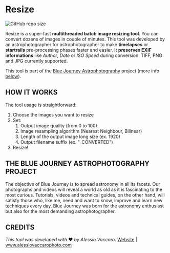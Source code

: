 # Resize
![GitHub repo size](https://img.shields.io/github/repo-size/ilvacca/Resize?style=flat-square)

Resize is a super-fast **multithreaded batch image resizing tool**. You can convert dozens of images in couple of minutes. This tool was developed by an astrophotographer for astrophotographer to make **timelapses** or **startrails** pre-processing phases faster and easier.
It **preserves EXIF informations** like *Author*, *Date* or *ISO Speed* during conversion. TIFF, PNG and JPG currently supported.

This tool is part of the [Blue Journey Astrophotography](www.bluejourneyastro.com) project (more info [below](#credits)).

## HOW IT WORKS
The tool usage is straightforward:

1. Choose the images you want to resize
2. Set:
	1. Output image quality (from 0 to 100)
	2. Image resampling algorithm (Nearest Neighbour, Bilinear)
	3. Length of the output image long size (ex. 1920)
	4. Output filename suffix (ex. "_CONVERTED")
3. Resize!

## THE BLUE JOURNEY ASTROPHOTOGRAPHY PROJECT

The objective of Blue Journey is to spread astronomy in all its facets. Our photographs and videos will reveal a world as old as it is fascinating to the most curious. Tutorials, videos and technical guides, on the other hand, will satisfy those who, like me, need and want to know, improve and learn new techniques every day. Blue Journey was born for the astronomy enthusiast but also for the most demanding astrophotographer.

## CREDITS

*This tool was developed with* ❤ *by Alessio Vaccaro*.
[Website](https://www.alessiovaccaro.com) | www.alessiovaccarophoto.com